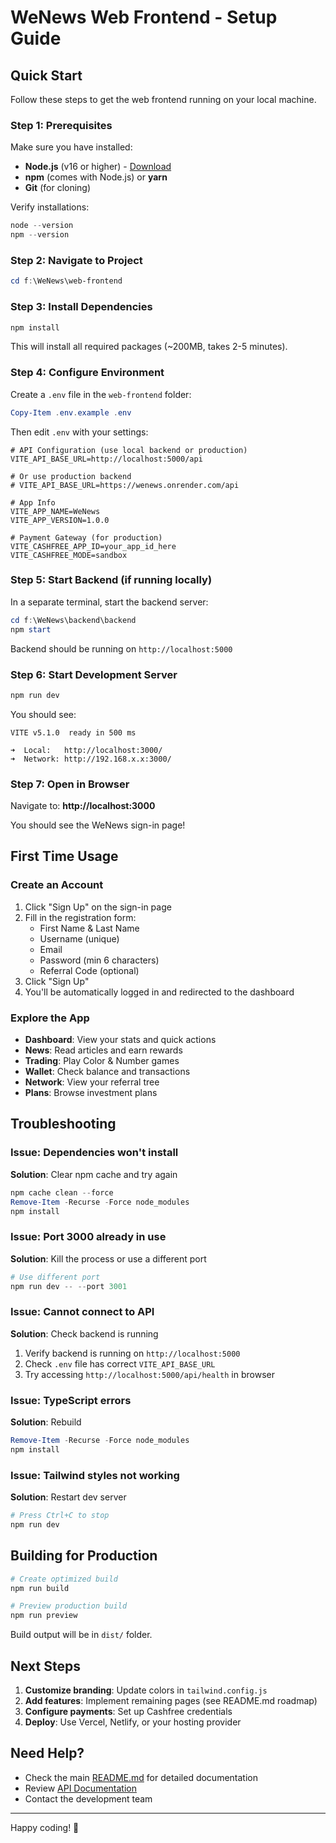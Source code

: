 # WeNews Web Frontend - Setup Guide

## Quick Start

Follow these steps to get the web frontend running on your local machine.

### Step 1: Prerequisites

Make sure you have installed:

- **Node.js** (v16 or higher) - [Download](https://nodejs.org/)
- **npm** (comes with Node.js) or **yarn**
- **Git** (for cloning)

Verify installations:

```powershell
node --version
npm --version
```

### Step 2: Navigate to Project

```powershell
cd f:\WeNews\web-frontend
```

### Step 3: Install Dependencies

```powershell
npm install
```

This will install all required packages (~200MB, takes 2-5 minutes).

### Step 4: Configure Environment

Create a `.env` file in the `web-frontend` folder:

```powershell
Copy-Item .env.example .env
```

Then edit `.env` with your settings:

```env
# API Configuration (use local backend or production)
VITE_API_BASE_URL=http://localhost:5000/api

# Or use production backend
# VITE_API_BASE_URL=https://wenews.onrender.com/api

# App Info
VITE_APP_NAME=WeNews
VITE_APP_VERSION=1.0.0

# Payment Gateway (for production)
VITE_CASHFREE_APP_ID=your_app_id_here
VITE_CASHFREE_MODE=sandbox
```

### Step 5: Start Backend (if running locally)

In a separate terminal, start the backend server:

```powershell
cd f:\WeNews\backend\backend
npm start
```

Backend should be running on `http://localhost:5000`

### Step 6: Start Development Server

```powershell
npm run dev
```

You should see:

```
VITE v5.1.0  ready in 500 ms

➜  Local:   http://localhost:3000/
➜  Network: http://192.168.x.x:3000/
```

### Step 7: Open in Browser

Navigate to: **http://localhost:3000**

You should see the WeNews sign-in page!

## First Time Usage

### Create an Account

1. Click "Sign Up" on the sign-in page
2. Fill in the registration form:
   - First Name & Last Name
   - Username (unique)
   - Email
   - Password (min 6 characters)
   - Referral Code (optional)
3. Click "Sign Up"
4. You'll be automatically logged in and redirected to the dashboard

### Explore the App

- **Dashboard**: View your stats and quick actions
- **News**: Read articles and earn rewards
- **Trading**: Play Color & Number games
- **Wallet**: Check balance and transactions
- **Network**: View your referral tree
- **Plans**: Browse investment plans

## Troubleshooting

### Issue: Dependencies won't install

**Solution**: Clear npm cache and try again

```powershell
npm cache clean --force
Remove-Item -Recurse -Force node_modules
npm install
```

### Issue: Port 3000 already in use

**Solution**: Kill the process or use a different port

```powershell
# Use different port
npm run dev -- --port 3001
```

### Issue: Cannot connect to API

**Solution**: Check backend is running

1. Verify backend is running on `http://localhost:5000`
2. Check `.env` file has correct `VITE_API_BASE_URL`
3. Try accessing `http://localhost:5000/api/health` in browser

### Issue: TypeScript errors

**Solution**: Rebuild

```powershell
Remove-Item -Recurse -Force node_modules
npm install
```

### Issue: Tailwind styles not working

**Solution**: Restart dev server

```powershell
# Press Ctrl+C to stop
npm run dev
```

## Building for Production

```powershell
# Create optimized build
npm run build

# Preview production build
npm run preview
```

Build output will be in `dist/` folder.

## Next Steps

1. **Customize branding**: Update colors in `tailwind.config.js`
2. **Add features**: Implement remaining pages (see README.md roadmap)
3. **Configure payments**: Set up Cashfree credentials
4. **Deploy**: Use Vercel, Netlify, or your hosting provider

## Need Help?

- Check the main [README.md](./README.md) for detailed documentation
- Review [API Documentation](../backend/backend/API_DOCUMENTATION.md)
- Contact the development team

---

Happy coding! 🚀
